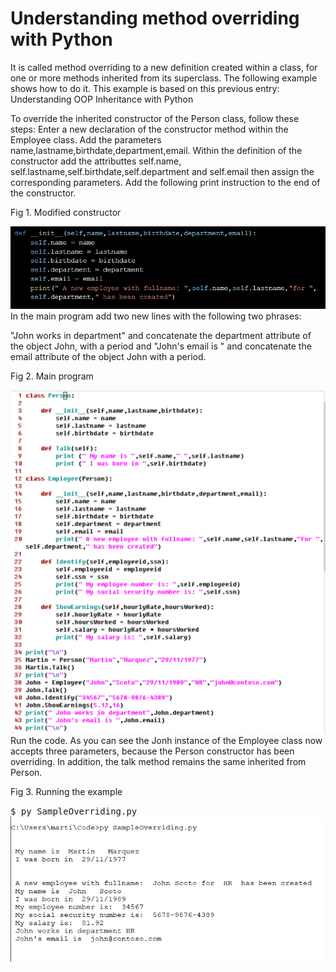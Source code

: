 # Understanding method overriding with Python

It is called method overriding to a new definition created within a class, for one or more methods inherited from its superclass. The following example shows how to do it. This example is based on this previous entry: Understanding OOP Inheritance with Python

To override the inherited constructor of the Person class, follow these steps: Enter a new declaration of the constructor method within the Employee class. Add the parameters name,lastname,birthdate,department,email. Within the definition of the constructor add the attributtes self.name, self.lastname,self.birthdate,self.department and self.email then assign the corresponding parameters. Add the following print instruction to the end of the constructor.

<p>Fig 1. Modified constructor</p>
<img src="overwrittingpy/fig3.png"/>
In the main program add two new lines with the following two phrases:

"John works in department"
and concatenate the department attribute of the object John, with a period and
"John's email is "
and concatenate the email attribute of the object John with a period.
<p>Fig 2. Main program</p>
<img src="overwrittingpy/fig2.png" />
Run the code. As you can see the Jonh instance of the Employee class now accepts three parameters, because the Person constructor has been overriding. In addition, the talk method remains the same inherited from Person.

<p>Fig 3. Running the example</p>
<tt>$ py SampleOverriding.py</tt>
<img src="overwrittingpy/fig1.png" />
